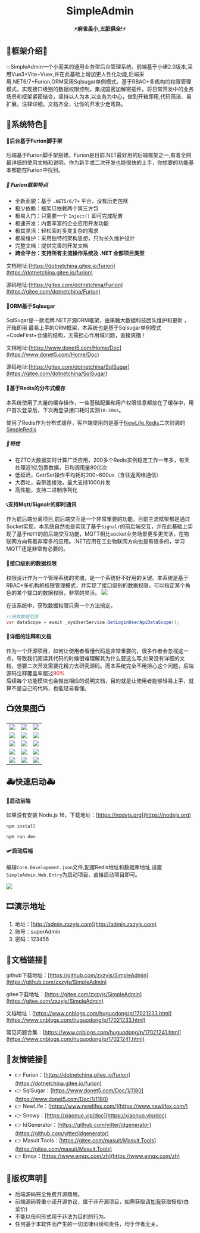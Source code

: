 <div align="center"><h1 align="center">SimpleAdmin</a></h1></div>
<div align="center"><h4 align="center">⚡️麻雀虽小,五脏俱全!⚡️</h4></div>

## 🎨框架介绍🎨
💥SimpleAdmin一个小而美的通用业务型后台管理系统。前端基于小诺2.0版本,采用Vue3+Vite+Vuex,并在此基础上增加更人性化功能,后端采用.NET6/7+Furion,ORM采用Sqlsugar单例模式。基于RBAC+多机构的权限管理模式，实现接口级别的数据权限控制，集成国密加解密插件。将日常开发中的业务场景和框架紧密结合，坚持以人为本,以业务为中心，做到开箱即用,代码简洁、易扩展，注释详细，文档齐全，让你的开发少走弯路。

## 🍕系统特色🍕
#### 📗后台基于Furion脚手架
后端基于Furion脚手架搭建。Furion是目前.NET最好用的后端框架之一,有着全网最详细的使用文档和说明，作为新手或二次开发也能很快的上手，你想要的功能基本都能在Furion中找到。
##### 🍎 Furion框架特点

- 全新面貌：基于 `.NET5/6/7+` 平台，没有历史包袱
- 极少依赖：框架只依赖两个第三方包
- 极易入门：只需要一个 `Inject()` 即可完成配置
- 极速开发：内置丰富的企业应用开发功能
- 极其灵活：轻松面对多变复杂的需求
- 极易维护：采用独特的架构思想，只为长久维护设计
- 完整文档：提供完善的开发文档
- **跨全平台：支持所有主流操作系统及 .NET 全部项目类型**

文档地址:[https://dotnetchina.gitee.io/furion](https://dotnetchina.gitee.io/furion)

源码地址:[https://gitee.com/dotnetchina/Furion](https://gitee.com/dotnetchina/Furion)

#### 🍭ORM基于Sqlsugar
SqlSugar是一款老牌.NET开源ORM框架，由果糖大数据科技团队维护和更新 ，开箱即用
最易上手的ORM框架，本系统也是基于Sqlsugar单例模式+CodeFirst+仓储的结构，无需担心作用域问题，直接爽撸！

文档地址:[https://www.donet5.com/Home/Doc](https://www.donet5.com/Home/Doc)

源码地址:[https://gitee.com/dotnetchina/SqlSugar](https://gitee.com/dotnetchina/SqlSugar)

#### 📘基于Redis的分布式缓存
本系统使用了大量的缓存操作，一些基础配置和用户权限信息都放在了缓存中，用户首次登录后，下次再登录接口耗时实测`10-30ms`。

使用了Redis作为分布式缓存，客户端使用的是基于[NewLife.Redis](https://github.com/NewLifeX/NewLife.Redis)二次封装的[SimpleRedis](https://gitee.com/zxzyjs/SimpleRedis.git)

##### 🍎特性
* 在ZTO大数据实时计算广泛应用，200多个Redis实例稳定工作一年多，每天处理近1亿包裹数据，日均调用量80亿次
* 低延迟，Get/Set操作平均耗时200~600us（含往返网络通信）
* 大吞吐，自带连接池，最大支持1000并发 
* 高性能，支持二进制序列化
  
#### 📞支持Mqtt/Signalr的即时通讯
作为前后端分离项目,前后端交互是一个非常重要的功能。目前主流框架都是通过Socket实现，本系统自然也是实现了基于`Signalr`的前后端交互，并在此基础上实现了基于`MQTT`的前后端交互功能，MQTT相比socket业务场景更多更灵活，在物联网方向有着非常多的应用。.NET应用在工业物联网方向也是有很多的，学习MQTT还是非常有必要的。

#### 🧱接口级别的数据权限
权限设计作为一个管理系统的灵魂，是一个系统好不好用的关键。本系统是基于RBAC+多机构的权限管理模式，并实现了接口级别的数据权限，可以指定某个角色的某个接口的数据权限，非常的灵活。
<img src="https://gitee.com/zxzyjs/SimpleAdmin/raw/master/doc/Image/接口数据权限.png"/>

在该系统中，获取数据权限只需一个方法搞定。
```cs
//获取数据范围
var dataScope = await _sysUserService.GetLoginUserApiDataScope();
```
#### 📖详细的注释和文档
作为一个开源项目，如何让使用者看懂代码是非常重要的，很多作者会忽视这一点，导致我们阅读其代码的时候很难理解其为什么要这么写,如果没有详细的文档，想要二次开发需要花精力去研究源码。而本系统完全不用担心这个问题，后端源码注释覆盖率超过<font color="#dd0000">90%</font><br /> 
后续每个功能模块也会推出相应的说明文档，目的就是让使用者能够轻易上手，就算不是自己的代码，也能轻易看懂。
## 📺效果图📺
<table>
    <tr>
       <td><img src="https://gitee.com/zxzyjs/SimpleAdmin/raw/master/doc/Image/1.png"/></td>
       <td><img src="https://gitee.com/zxzyjs/SimpleAdmin/raw/master/doc/Image/2.png"/></td>
       <td><img src="https://gitee.com/zxzyjs/SimpleAdmin/raw/master/doc/Image/3.png"/></td>
    </tr>
      <tr>
       <td><img src="https://gitee.com/zxzyjs/SimpleAdmin/raw/master/doc/Image/4.png"/></td>
       <td><img src="https://gitee.com/zxzyjs/SimpleAdmin/raw/master/doc/Image/5.png"/></td>
       <td><img src="https://gitee.com/zxzyjs/SimpleAdmin/raw/master/doc/Image/6.png"/></td>
    </tr>
      <tr>
       <td><img src="https://gitee.com/zxzyjs/SimpleAdmin/raw/master/doc/Image/7.png"/></td>
       <td><img src="https://gitee.com/zxzyjs/SimpleAdmin/raw/master/doc/Image/8.png"/></td>
       <td><img src="https://gitee.com/zxzyjs/SimpleAdmin/raw/master/doc/Image/9.png"/></td>
    </tr>
      <tr>
       <td><img src="https://gitee.com/zxzyjs/SimpleAdmin/raw/master/doc/Image/10.png"/></td>
       <td><img src="https://gitee.com/zxzyjs/SimpleAdmin/raw/master/doc/Image/11.png"/></td>
       <td><img src="https://gitee.com/zxzyjs/SimpleAdmin/raw/master/doc/Image/12.png"/></td>
    </tr>
      <tr>
       <td><img src="https://gitee.com/zxzyjs/SimpleAdmin/raw/master/doc/Image/13.png"/></td>
       <td><img src="https://gitee.com/zxzyjs/SimpleAdmin/raw/master/doc/Image/14.png"/></td>
       <td><img src="https://gitee.com/zxzyjs/SimpleAdmin/raw/master/doc/Image/15.png"/></td>
    </tr>

</table>

## 🚑快速启动🚑
#### 🚀启动前端

如果没有安装 Node.js 16，下载地址：[https://nodejs.org](https://nodejs.org)

```
npm install
```
```
npm run dev
```
#### 🛩️启动后端
编辑`Core.Development.json`文件,配置Redis地址和数据库地址,设置`SimpleAdmin.Web.Entry`为启动项目，直接启动项目即可。

<img src="https://gitee.com/zxzyjs/SimpleAdmin/raw/master/doc/Image/后端启动.png"/>

## 🎞️演示地址
1. 地址：[http://admin.zxzyjs.com](http://admin.zxzyjs.com)
2. 账号：superAdmin
3. 密码：123456
   
## 🎈文档链接🎈

github下载地址：[https://github.com/zxzyjs/SimpleAdmin](https://github.com/zxzyjs/SimpleAdmin)

gitee下载地址：[https://gitee.com/zxzyjs/SimpleAdmin](https://gitee.com/zxzyjs/SimpleAdmin)

文档地址：[https://www.cnblogs.com/huguodong/p/17021233.html](https://www.cnblogs.com/huguodong/p/17021233.html)

常见问题合集：[https://www.cnblogs.com/huguodong/p/17021241.html](https://www.cnblogs.com/huguodong/p/17021241.html)

## 🔖友情链接🔖
- 👉 Furion：[https://dotnetchina.gitee.io/furion](https://dotnetchina.gitee.io/furion)
-  👉 SqlSugar：[https://www.donet5.com/Doc/1/1180](https://www.donet5.com/Doc/1/1180)
-  👉 NewLife：[https://www.newlifex.com/](https://www.newlifex.com/)
-  👉 Snowy：[https://xiaonuo.vip/doc](https://xiaonuo.vip/doc)
-  👉 IdGenerator：[https://github.com/yitter/idgenerator](https://github.com/yitter/idgenerator)
-  👉 Masuit.Tools：[https://gitee.com/masuit/Masuit.Tools](https://gitee.com/masuit/Masuit.Tools)
-  👉 Emqx：[https://www.emqx.com/zh](https://www.emqx.com/zh)
  
## 💾版权声明💾

- 后端源码完全免费开源商用。
- 前端源码尊重小诺开源协议，属于非开源项目，如需获取请[加我](https://qm.qq.com/cgi-bin/qm/qr?k=of373DKaD1xCdNfz8DskOwauCguHfMrS&noverify=0&personal_qrcode_source=4)获取授权(白菜价)
- 不能以任何形式用于非法为目的的行为。
- 任何基于本软件而产生的一切法律纠纷和责任，均于作者无关。
